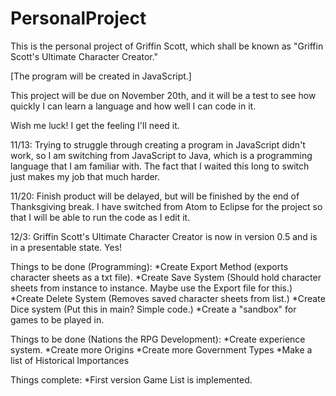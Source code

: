 # PersonalProject
This is the personal project of Griffin Scott, which shall be known as "Griffin Scott's Ultimate Character Creator."

[The program will be created in JavaScript.]

This project will be due on November 20th, and it will be a test to see how quickly I can learn a language and how well I can code in it.

Wish me luck! I get the feeling I'll need it.

11/13: Trying to struggle through creating a program in JavaScript didn't work, so I am switching from JavaScript to Java, which is a programming language that I am familiar with. The fact that I waited this long to switch just makes my job that much harder.

11/20: Finish product will be delayed, but will be finished by the end of Thanksgiving break. I have switched from Atom to Eclipse for the project so that I will be able to run the code as I edit it. 

12/3: Griffin Scott's Ultimate Character Creator is now in version 0.5 and is in a presentable state. Yes!

Things to be done (Programming):
*Create Export Method (exports character sheets as a txt file).
*Create Save System (Should hold character sheets from instance to instance. Maybe use the Export file for this.)
*Create Delete System (Removes saved character sheets from list.)
*Create Dice system (Put this in main? Simple code.)
*Create a "sandbox" for games to be played in.

Things to be done (Nations the RPG Development):
*Create experience system.
*Create more Origins
*Create more Government Types
*Make a list of Historical Importances

Things complete:
*First version Game List is implemented.

